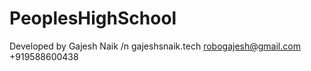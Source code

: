 # PeoplesHighSchool
Developed by Gajesh Naik /n
gajeshsnaik.tech
robogajesh@gmail.com
+919588600438
